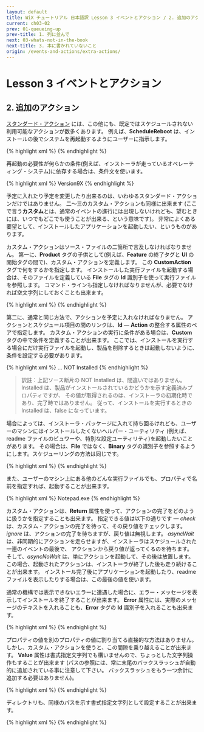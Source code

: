 ```yaml
---
layout: default
title: WiX チュートリアル 日本語訳 Lesson 3 イベントとアクション / 2. 追加のアクション
current: ch03-02
prev: 01-queueing-up
prev-title: 1. 列に並んで
next: 03-whats-not-in-the-book
next-title: 3. 本に書かれていないこと
origin: /events-and-actions/extra-actions/
---
```

# Lesson 3 イベントとアクション

## 2. 追加のアクション

[スタンダード・アクション](http://msdn.microsoft.com/en-us/library/windows/desktop/aa372023(v=vs.85).aspx)
には、この他にも、既定ではスケジュールされない利用可能なアクションが数多くあります。
例えば、**ScheduleReboot** は、インストールの後でシステムを再起動するようにユーザーに指示します。

{% highlight xml %}
<InstallExecuteSequence>
  <ScheduleReboot After='InstallFinalize' />
</InstallExecuteSequence>
{% endhighlight %}

再起動の必要性が何らかの条件(例えば、インストーラが走っているオペレーティング・システム)に依存する場合は、条件文を使います。

{% highlight xml %}
<InstallExecuteSequence>
  <ScheduleReboot After='InstallFinalize'>Version9X</ScheduleReboot>
</InstallExecuteSequence>
{% endhighlight %}

予定に入れたり予定を変更したり出来るのは、いわゆるスタンダード・アクションだけではありません。
二～三のカスタム・アクションも同様に出来ます
(ここで言う**カスタム**とは、通常のイベントの進行には出現しないけれども、望むときには、いつでもどこでも使うことが出来る、という意味です)。
非常によくある要望として、インストールしたアプリケーションを起動したい、というものがあります。

カスタム・アクションはソース・ファイルの二箇所で言及しなければなりません。
第一に、**Product** タグの子供として(例えば、**Feature** の終了タグと **UI** の開始タグの間で)、カスタム・アクションを定義します。
この **CustomAction** タグで何をするかを指定します。
インストールした実行ファイルを起動する場合は、そのファイルを定義している **File** タグの **Id** 識別子を使って実行ファイルを参照します。
コマンド・ラインも指定しなければなりませんが、必要でなければ空文字列にしておくことも出来ます。

{% highlight xml %}
<CustomAction Id='LaunchFile' FileKey='FoobarEXE'
    ExeCommand='' Return='asyncNoWait' />
{% endhighlight %}

第二に、通常と同じ方法で、アクションを予定に入れなければなりません。
アクションとスケジュール項目の間のリンクは、**Id** — **Action** の整合する属性のペアで指定します。
カスタム・アクションの実行に条件がある場合は、**Custom** タグの中で条件を定義することが出来ます。
ここでは、インストールを実行する場合にだけ実行ファイルを起動し、製品を削除するときは起動しないように、条件を設定する必要があります。

{% highlight xml %}
<InstallExecuteSequence>
  ...
  <Custom Action='LaunchFile' 
      After='InstallFinalize'>NOT Installed</Custom>
</InstallExecuteSequence>
{% endhighlight %}

> 訳註：上記ソース断片の NOT Installed は、間違いではありません。
> Installed は、製品がインストールされているかどうかを示す定義済みプロパティですが、
> その値が取得されるのは、インストーラの初期化時であり、完了時ではありません。
> 従って、インストールを実行するときの Installed は、false になっています。

場合によっては、インストーラ・パッケージに入れて持ち回るけれども、ユーザーのマシンにはインストールしたくないヘルパー・ユーティリティ
(例えば、readme ファイルのビュワーや、特別な設定ユーティリティ)を起動したいことがあります。
その場合は、**File** ではなく、**Binary** タグの識別子を参照するようにします。スケジューリングの方法は同じです。

{% highlight xml %}
<CustomAction Id='LaunchFile' BinaryKey='FoobarEXE'
    ExeCommand='' Return='asyncNoWait' />
{% endhighlight %}

また、ユーザーのマシン上にある他のどんな実行ファイルでも、プロパティで名前を指定すれば、起動することが出来ます。

{% highlight xml %}
    <Property Id='NOTEPAD'>Notepad.exe</Property>
    <CustomAction Id='LaunchFile' Property='NOTEPAD'
        ExeCommand='[SourceDir]Readme.txt' Return='asyncNoWait' />
{% endhighlight %}

カスタム・アクションは、**Return** 属性を使って、アクションの完了をどのように扱うかを指定することも出来ます。
指定できる値は以下の通りです — *check* は、カスタム・アクションの完了を待って、その戻り値をチェックします。
*ignore* は、アクションの完了を待ちますが、戻り値は無視します。
*asyncWait* は、非同期的にアクションを走らせますが、インストーラはスケジュールされた一連のイベントの最後で、
アクションから戻り値が返ってくるのを待ちます。
そして、*asyncNoWait* は、単にアクションを起動して、その後は放置します。
この場合、起動されたアクションは、インストーラが終了した後も走り続けることが出来ます。
インストール完了後にアプリケーションを起動したり、readme ファイルを表示したりする場合は、この最後の値を使います。

通常の機構では表示できないエラーに遭遇した場合に、エラー・メッセージを表示してインストールを終了することが出来ます。
**Error** 属性には、実際のメッセージのテキストを入れることも、**Error** タグの **Id** 識別子を入れることも出来ます。

{% highlight xml %}
<CustomAction Id='AbortError' Error='この謎は解けません。諦めます。' />
{% endhighlight %}

プロパティの値を別のプロパティの値に割り当てる直接的な方法はありません。
しかし、カスタム・アクションを使うと、この間隙を乗り越えることが出来ます。
**Value** 属性は書式指定文字列でも構いませんので、ちょっとした文字列操作もすることが出来ます
(パスの参照には、常に末尾のバックスラッシュが自動的に追加されている事に注意して下さい。
バックスラッシュをもう一つ余計に追加する必要はありません)。

{% highlight xml %}
<CustomAction Id='PropertyAssign' Property='PathProperty'
    Value='[INSTALLDIR][FilenameProperty].[ExtensionProperty]' />
{% endhighlight %}

ディレクトリも、同様のパスを示す書式指定文字列として設定することが出来ます。

{% highlight xml %}
<CustomAction Id='PropertyAssign' Directory='INSTALLDIR'
    Value='[TARGETDIR]\Program Files\Acme\Foobar 1.0\bin' />
{% endhighlight %}

